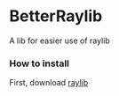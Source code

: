 # BetterRaylib

A lib for easier use of raylib

### How to install

First, download [raylib](https://www.raylib.com/)
